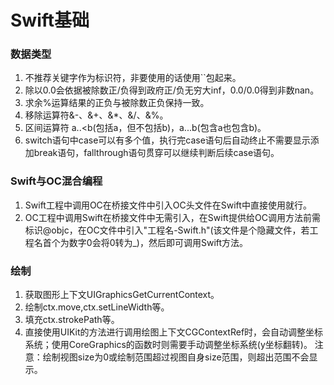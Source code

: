# Swift基础


### 数据类型
1. 不推荐关键字作为标识符，非要使用的话使用``包起来。
2. 除以0.0会依据被除数正/负得到政府正/负无穷大inf，0.0/0.0得到非数nan。
3. 求余%运算结果的正负与被除数正负保持一致。
4. 移除运算符&-、&+、&*、&/、&%。
5. 区间运算符 a..<b(包括a，但不包括b)，a...b(包含a也包含b)。
6. switch语句中case可以有多个值，执行完case语句后自动终止不需要显示添加break语句，fallthrough语句贯穿可以继续判断后续case语句。

### Swift与OC混合编程
1. Swift工程中调用OC在桥接文件中引入OC头文件在Swift中直接使用就行。
2. OC工程中调用Swift在桥接文件中无需引入，在Swift提供给OC调用方法前需标识@objc，在OC文件中引入"工程名-Swift.h"(该文件是个隐藏文件，若工程名首个为数字0会将0转为_)，然后即可调用Swift方法。

### 绘制
1. 获取图形上下文UIGraphicsGetCurrentContext。
2. 绘制ctx.move,ctx.setLineWidth等。
3. 填充ctx.strokePath等。
4. 直接使用UIKit的方法进行调用绘图上下文CGContextRef时，会自动调整坐标系统；使用CoreGraphics的函数时则需要手动调整坐标系统(y坐标翻转)。
注意：绘制视图size为0或绘制范围超过视图自身size范围，则超出范围不会显示。

